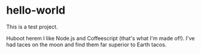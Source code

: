 # hello-world
This is a test project.

Huboot herem I like Node.js and Coffeescript (that's what I'm made of!).
I've had taces on the moon and find them far superior to Earth tacos.
